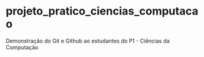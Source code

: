 # projeto_pratico_ciencias_computacao
Demonstração do Git e Github ao estudantes do P1 - Ciências da Computação
